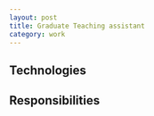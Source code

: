```yaml
---
layout: post
title: Graduate Teaching assistant
category: work 
---
```


## Technologies

## Responsibilities
